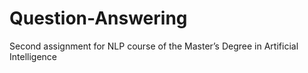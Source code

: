 # Question-Answering
Second assignment for NLP course of the Master’s Degree in Artificial Intelligence
